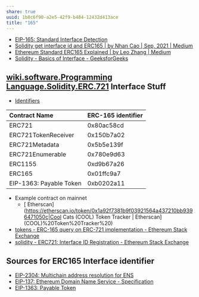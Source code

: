 ```yaml
---
share: true
uuid: 1b8c6f90-a2e5-42f9-b484-12432d413ace
title: "165"
---
```

* [EIP-165: Standard Interface Detection](https://eips.ethereum.org/EIPS/eip-165)
* [Solidity get interface id and ERC165 | by Nhan Cao | Sep, 2021 | Medium](https://nhancv.medium.com/solidity-get-interface-id-and-erc165-190f0e2e3a9)
* [Ethereum Standard ERC165 Explained | by Leo Zhang | Medium](https://medium.com/@chiqing/ethereum-standard-erc165-explained-63b54ca0d273)
* [Solidity - Basics of Interface - GeeksforGeeks](https://www.geeksforgeeks.org/solidity-basics-of-interface/)

## [wiki.software.Programming Language.Solidity.ERC.721](/dentropydaemon-wiki/Software/List/ERC721) Interface Stuff

* [Identifiers](https://github.com/ethereum/EIPs/blob/master/EIPS/eip-721.md)

| Contract Name           | ERC-165 identifier |
| :---------------------- | ------------------ |
| ERC721                  | 0x80ac58cd         |
| ERC721TokenReceiver     | 0x150b7a02         |
| ERC721Metadata          | 0x5b5e139f         |
| ERC721Enumerable        | 0x780e9d63         |
| ERC1155                 | 0xd9b67a26         |
| ERC165                  | 0x01ffc9a7         |
| EIP-1363: Payable Token | 0xb0202a11         |

* Example contract on mainnet
  * [ Etherscan](https://etherscan.io/token/0x1a92f7381b9f03921564a437210bb9396471050c|Cool Cats (COOL) Token Tracker | Etherscan](COOL)%20Token%20Tracker%20)
* [tokens - ERC-165 query on ERC-721 implementation - Ethereum Stack Exchange](https://ethereum.stackexchange.com/questions/44880/erc-165-query-on-erc-721-implementation)
* [solidity - ERC721: Interface ID Registration - Ethereum Stack Exchange](https://ethereum.stackexchange.com/questions/71560/erc721-interface-id-registration)

## Sources for ERC165 Interface identifier

* [EIP-2304: Multichain address resolution for ENS](https://eips.ethereum.org/EIPS/eip-2304)
* [EIP-137: Ethereum Domain Name Service - Specification](https://eips.ethereum.org/EIPS/eip-137)
* [EIP-1363: Payable Token](https://eips.ethereum.org/EIPS/eip-1363)